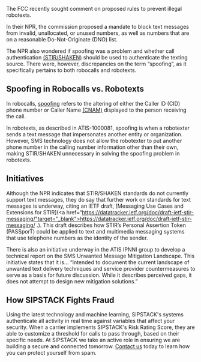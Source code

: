 The FCC recently sought comment on proposed rules to prevent illegal robotexts. 

In their NPR, the commission proposed a mandate to block text messages from invalid, unallocated, or unused numbers, as well as numbers that are on a reasonable Do-Not-Originate (DNO) list.

The NPR also wondered if spoofing was a problem and whether call authentication [(STIR/SHAKEN)](https://www.sipstack.com/resources/knowledge-base/regulatory/what-is-stir-shaken) should be used to authenticate the texting source. There were, however, discrepancies on the term “spoofing”, as it specifically pertains to both robocalls and robotexts. 

## Spoofing in Robocalls vs. Robotexts

In robocalls, [spoofing](https://www.sipstack.com/resources/knowledge-base/general/what-is-call-spoofing) refers to the altering of either the Caller ID (CID) phone number or Caller Name [(CNAM)](https://www.sipstack.com/resources/knowledge-base/general/what-is-cnam) displayed to the person receiving the call. 

In robotexts, as described in ATIS-1000081, spoofing is when a robotexter sends a text message that impersonates another entity or organization. However, SMS technology does not allow the robotexter to put another phone number in the calling number information other than their own, making STIR/SHAKEN unnecessary in solving the spoofing problem in robotexts. 

## Initiatives
Although the NPR indicates that STIR/SHAKEN standards do not currently support text messages, they do say that further work on standards for text messages is underway, citing an IETF draft, [Messaging Use Cases and Extensions for STIR](<a href=“https://datatracker.ietf.org/doc/draft-ietf-stir-messaging/"target="_blank">https://datatracker.ietf.org/doc/draft-ietf-stir-messaging/ </a>.).  This draft describes how STIR’s Personal Assertion Token (PASSporT) could be applied to text and multimedia messaging systems that use telephone numbers as the identity of the sender.

There is also an initiative underway in the ATIS IPNNI group to develop a technical report on the SMS Unwanted Message Mitigation Landscape. This initiative states that it is… “intended to document the current landscape of unwanted text delivery techniques and service provider countermeasures to serve as a basis for future discussion. While it describes perceived gaps, it does not attempt to design new mitigation solutions.”

## How SIPSTACK Fights Fraud

Using the latest technology and machine learning, SIPSTACK's systems authenticate all activity in real time against variables that affect your security. When a carrier implements SIPSTACK's Risk Rating Score, they are able to customize a threshold for calls to pass through, based on their specific needs. At SIPSTACK we take an active role in ensuring we are building a secure and connected tomorrow. [Contact us](https://www.sipstack.com/contact/us) today to learn how you can protect yourself from spam.
